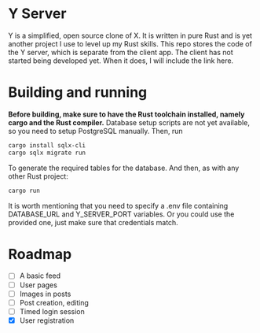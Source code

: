 # Y Server
Y is a simplified, open source clone of X. It is written in pure Rust and is yet another project I use to level up my Rust skills. This repo stores the code of the Y server, which is separate from the client app. The client has not started being developed yet. When it does, I will include the link here.

# Building and running
**Before building, make sure to have the Rust toolchain installed, namely cargo and the Rust compiler.**
Database setup scripts are not yet available, so you need to setup PostgreSQL manually. Then, run
```sh
cargo install sqlx-cli
cargo sqlx migrate run
```
To generate the required tables for the database.
And then, as with any other Rust project:
```sh
cargo run
```
It is worth mentioning that you need to specify a .env file containing DATABASE_URL and Y_SERVER_PORT variables. Or you could use the provided one, just make sure that credentials match.

# Roadmap
- [ ] A basic feed
- [ ] User pages
- [ ] Images in posts
- [ ] Post creation, editing
- [ ] Timed login session
- [x] User registration
